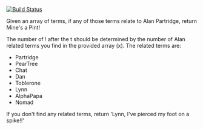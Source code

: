 [![Build Status](https://travis-ci.com/mplanchant/partridge-kata-1-java.svg?branch=master)](https://travis-ci.com/mplanchant/partridge-kata-1-java)

Given an array of terms, if any of those terms relate to Alan Partridge, return Mine's a Pint!

The number of ! after the t should be determined by the number of Alan related terms you find in the provided array (x). The related terms are:

* Partridge
* PearTree
* Chat
* Dan
* Toblerone
* Lynn
* AlphaPapa
* Nomad

If you don't find any related terms, return 'Lynn, I've pierced my foot on a spike!!'
